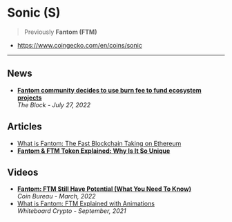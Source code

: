 # Sonic (S)

> Previously **Fantom (FTM)**

- https://www.coingecko.com/en/coins/sonic

----
## News

- [**Fantom community decides to use burn fee to fund ecosystem projects**](https://www.theblock.co/post/159803/fantom-community-decides-to-use-burn-fee-to-fund-ecosystem-projects)
  <br/>_The Block - July 27, 2022_

## Articles

- [What is Fantom: The Fast Blockchain Taking on Ethereum](https://decrypt.co/resources/what-is-fantom-the-fast-blockchain-taking-on-ethereum)
- [**Fantom & FTM Token Explained: Why Is It So Unique**](https://www.coingecko.com/buzz/fantom-ftm-token-explained-why-is-it-so-unique)

## Videos

- [**Fantom: FTM Still Have Potential (What You Need To Know)**](https://www.youtube.com/watch?v=wPFjbhyLpCY)
  <br/>_Coin Bureau - March, 2022_
- [What is Fantom: FTM Explained with Animations](https://www.youtube.com/watch?v=oRoS7VVwe7w)
  <br/>_Whiteboard Crypto - September, 2021_
